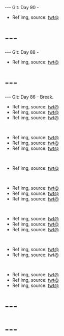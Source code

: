 
--- Git: Day 90 -

- Ref img, source: [twt@](https://x.com/JujutsuTwts/status/1819336525055746355)

# ---

--- Git: Day 88 -

- Ref img, source: [twt@](https://x.com/AI_CyberDreams/status/1819261851152073182)

# ---

--- Git: Day 86 - Break.

- Ref img, source: [twt@](https://x.com/PunchingCat/status/1818913609592062046)
- Ref img, source: [twt@](https://x.com/retro_twt/status/1818896953221996862)
- Ref img, source: [twt@](https://x.com/draggles/status/1819035858458247317)

<br/>

- Ref img, source: [twt@](https://x.com/SABO_SHINJI4/status/1818639448273269174)
- Ref img, source: [twt@](https://x.com/majeliskucing/status/1818638493804880064)
- Ref img, source: [twt@](https://www.youtube.com/shorts/5QtOcSUxO6E)

<br/>

- Ref img, source: [twt@](https://www.youtube.com/watch?v=JtizZDzSxMs)

<br/>

- Ref img, source: [twt@](https://x.com/WokelyCorrect/status/1818330894954041654)
- Ref img, source: [twt@](https://x.com/buitengebieden/status/1818971194046939639)
- Ref img, source: [twt@](https://x.com/womenpostingws/status/1818699502301450603)

<br/>

- Ref img, source: [twt@](https://www.youtube.com/shorts/i56_8Nyxi4E)
- Ref img, source: [twt@](https://x.com/TheFigen_/status/1818790156020728296)
- Ref img, source: [twt@](https://www.youtube.com/shorts/a8huLUKkZ08)

<br/>

- Ref img, source: [twt@](https://x.com/PunchingCat/status/1818913609592062046)
- Ref img, source: [twt@](https://x.com/womenpostingws/status/1818864203605672352)

<br/> 

- Ref img, source: [twt@](https://x.com/PrzemekShura/status/1818936513398182367)
- Ref img, source: [twt@](https://www.youtube.com/shorts/Mt187r0Ec9A)
- Ref img, source: [twt@](https://www.youtube.com/watch?v=KHPOEEAGENk)

# ---
# ---
